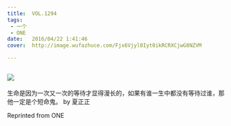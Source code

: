 ```yaml
---
title:	VOL.1294
tags:
 - 一个
 - ONE
date:	2016/04/22 1:41:46
cover:	http://image.wufazhuce.com/Fjx6Vjyl0Iyt0ikRCRXCjwG8NZVM

---
```

![](http://image.wufazhuce.com/Fjx6Vjyl0Iyt0ikRCRXCjwG8NZVM)
---

生命是因为一次又一次的等待才显得漫长的，如果有谁一生中都没有等待过谁，那他一定是个短命鬼。 by 夏正正
 
Reprinted from ONE
